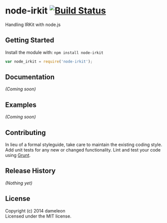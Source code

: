 # node-irkit [![Build Status](https://secure.travis-ci.org/dameleon/node-irkit.png?branch=master)](http://travis-ci.org/dameleon/node-irkit)

Handling IRKit with node.js

## Getting Started
Install the module with: `npm install node-irkit`

```javascript
var node_irkit = require('node-irkit');


```

## Documentation
_(Coming soon)_

## Examples
_(Coming soon)_

## Contributing
In lieu of a formal styleguide, take care to maintain the existing coding style. Add unit tests for any new or changed functionality. Lint and test your code using [Grunt](http://gruntjs.com/).

## Release History
_(Nothing yet)_

## License
Copyright (c) 2014 dameleon  
Licensed under the MIT license.

